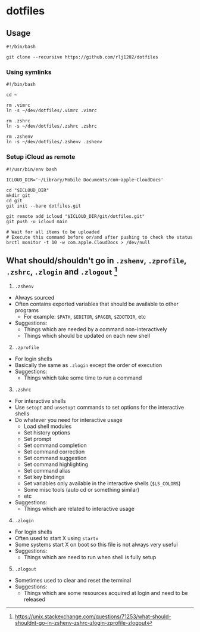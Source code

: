 # dotfiles

## Usage

```shell
#!/bin/bash

git clone --recursive https://github.com/rlj1202/dotfiles
```

### Using symlinks

```shell
#!/bin/bash

cd ~

rm .vimrc
ln -s ~/dev/dotfiles/.vimrc .vimrc

rm .zshrc
ln -s ~/dev/dotfiles/.zshrc .zshrc

rm .zshenv
ln -s ~/dev/dotfiles/.zshenv .zshenv
```

### Setup iCloud as remote

```shell
#!/usr/bin/env bash

ICLOUD_DIR='~/Library/Mobile Documents/com~apple~CloudDocs'

cd "$ICLOUD_DIR"
mkdir git
cd git
git init --bare dotfiles.git

git remote add icloud "$ICLOUD_DIR/git/dotfiles.git"
git push -u icloud main

# Wait for all items to be uploaded
# Execute this command before or/and after pushing to check the status
brctl monitor -t 10 -w com.apple.CloudDocs > /dev/null
```

## What should/shouldn't go in `.zshenv`, `.zprofile`, `.zshrc`, `.zlogin` and `.zlogout` [^1]

[^1]: https://unix.stackexchange.com/questions/71253/what-should-shouldnt-go-in-zshenv-zshrc-zlogin-zprofile-zlogout

1. `.zshenv`
  - Always sourced
  - Often contains exported variables that should be available to other programs
    - For example: `$PATH`, `$EDITOR`, `$PAGER`, `$ZDOTDIR`, etc
  - Suggestions:
    - Things which are needed by a command non-interactively
    - Things which should be updated on each new shell
2. `.zprofile`
  - For login shells
  - Basically the same as `.zlogin` except the order of execution
  - Suggestions:
    - Things which take some time to run a command
3. `.zshrc`
  - For interactive shells
  - Use `setopt` and `unsetopt` commands to set options for the interactive
    shells
  - Do whatever you need for interactive usage
    - Load shell modules
    - Set history options
    - Set prompt
    - Set command completion
    - Set command correction
    - Set command suggestion
    - Set command highlighting
    - Set command alias
    - Set key bindings
    - Set variables only available in the interactive shells (`$LS_COLORS`)
    - Some misc tools (auto cd or something similar)
    - etc
  - Suggestions:
    - Things which are related to interactive usage
4. `.zlogin`
  - For login shells
  - Often used to start X using `startx`
  - Some systems start X on boot so this file is not always very useful
  - Suggestions:
    - Things which are need to run when shell is fully setup
5. `.zlogout`
  - Sometimes used to clear and reset the terminal
  - Suggestions:
    - Things which are some resources acquired at login and need to be released
